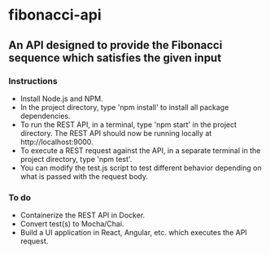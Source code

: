 # fibonacci-api
## An API designed to provide the Fibonacci sequence which satisfies the given input

### Instructions
* Install Node.js and NPM.
* In the project directory, type 'npm install' to install all package dependencies.
* To run the REST API, in a terminal, type 'npm start' in the project directory. The REST API should now be running locally at http://localhost:9000.
* To execute a REST request against the API, in a separate terminal in the project directory, type 'npm test'.
* You can modify the test.js script to test different behavior depending on what is passed with the request body.

### To do
* Containerize the REST API in Docker.
* Convert test(s) to Mocha/Chai.
* Build a UI application in React, Angular, etc. which executes the API request.

